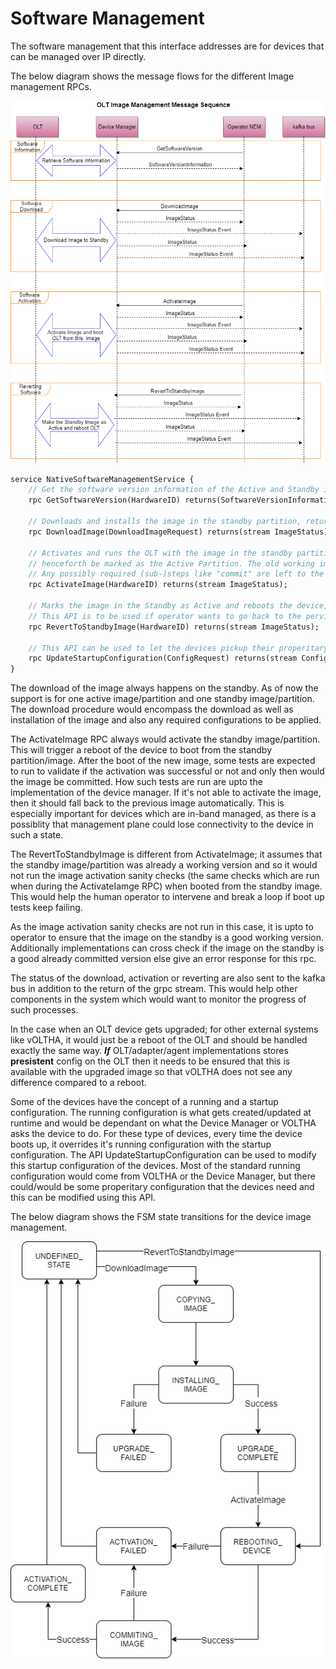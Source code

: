# Software Management

The software management that this interface addresses are for devices that can be managed over IP directly.

The below diagram shows the message flows for the different Image management RPCs.

![Image Management Message Sequences](images/device_image_management.png "Image Management Message Sequences")

``` protobuf
service NativeSoftwareManagementService {
    // Get the software version information of the Active and Standby images
    rpc GetSoftwareVersion(HardwareID) returns(SoftwareVersionInformation);

    // Downloads and installs the image in the standby partition, returns the status/progress of the Install
    rpc DownloadImage(DownloadImageRequest) returns(stream ImageStatus);

    // Activates and runs the OLT with the image in the standby partition. If things are fine this image will
    // henceforth be marked as the Active Partition. The old working image would remain on the Standby partition.
    // Any possibly required (sub-)steps like "commit" are left to the "Device Manager"
    rpc ActivateImage(HardwareID) returns(stream ImageStatus);

    // Marks the image in the Standby as Active and reboots the device, so that it boots from that image which was in the standby.
    // This API is to be used if operator wants to go back to the pervious software
    rpc RevertToStandbyImage(HardwareID) returns(stream ImageStatus);

    // This API can be used to let the devices pickup their properitary configuration which they need at startup.
    rpc UpdateStartupConfiguration(ConfigRequest) returns(stream ConfigResponse);
}
```
The download of the image always happens on the standby. As of now the support is for one active image/partition and one standby image/partition. The download procedure would encompass the download as well as installation of the image and also any required configurations to be applied.

The ActivateImage RPC always would activate the standby image/partition. This will trigger a reboot of the device to boot from the standby partition/image. After the boot of the new image, some tests are expected to run to validate if the activation was successful or not and only then would the image be committed. How such tests are run are upto the implementation of the device manager. If it's not able to activate the image, then it should fall back to the previous image automatically. This is especially important for devices which are in-band managed, as there is a possiblity that management plane could lose connectivity to the device in such a state.

The RevertToStandbyImage is different from ActivateImage; it assumes that the standby image/partition was already a working version and so it would not run the image activation sanity checks (the same checks which are run when during the ActivateIamge RPC) when booted from the standby image. This would help the human operator to intervene and break a loop if boot up tests keep failing.

As the image activation sanity checks are not run in this case, it is upto to operator to ensure that the image on the standby is a good working version. Additionally implementations can cross check if the image on the standby is a good already committed version else give an error response for this rpc.

The status of the download, activation or reverting are also sent to the kafka bus in addition to the return of the grpc stream. This would help other components in the system which would want to monitor the progress of such processes.

In the case when an OLT device gets upgraded; for other external systems like vOLTHA, it would just be a reboot of the OLT and should be handled exactly the same way. ***If*** OLT/adapter/agent implementations stores **presistent** config on the OLT then it needs to be ensured that this is available with the upgraded image so that vOLTHA does not see any difference compared to a reboot.

Some of the devices have the concept of a running and a startup configuration. The running configuration is what gets created/updated at runtime and would be dependant on what the Device Manager or VOLTHA asks the device to do. For these type of devices, every time the device boots up, it overrides it's running configuration with the startup configuration.
The API UpdateStartupConfiguration can be used to modify this startup configuration of the devices. Most of the standard running configuration would come from VOLTHA or the Device Manager, but there could/would be some properitary configuration that the devices need and this can be modified using this API.

The below diagram shows the FSM state transitions for the device image management.

![Image Management FSM](images/device_image_management_fsm.png "Image Management FSM")
